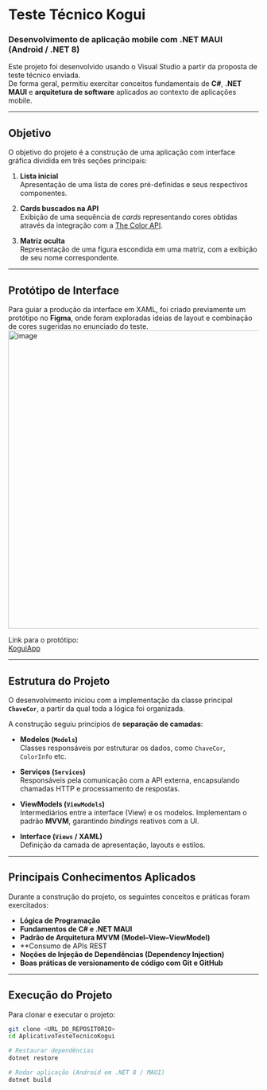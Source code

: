 # Teste Técnico Kogui

### Desenvolvimento de aplicação mobile com .NET MAUI (Android / .NET 8)

Este projeto foi desenvolvido usando o Visual Studio a partir da proposta de teste técnico enviada.  
De forma geral, permitiu exercitar conceitos fundamentais de **C#**, **.NET MAUI** e **arquitetura de software** aplicados ao contexto de aplicações mobile.

---

## Objetivo

O objetivo do projeto é a construção de uma aplicação com interface gráfica dividida em três seções principais:

1. **Lista inicial**  
   Apresentação de uma lista de cores pré-definidas e seus respectivos componentes.

2. **Cards buscados na API**  
   Exibição de uma sequência de *cards* representando cores obtidas através da integração com a [The Color API](https://www.thecolorapi.com/).

3. **Matriz oculta**  
   Representação de uma figura escondida em uma matriz, com a exibição de seu nome correspondente.

---

## Protótipo de Interface

Para guiar a produção da interface em XAML, foi criado previamente um protótipo no **Figma**, onde foram exploradas ideias de layout e combinação de cores sugeridas no enunciado do teste.  
<img width="989" height="599" alt="image" src="https://github.com/user-attachments/assets/bd40f4bf-a5fe-40d0-bcc9-19a25c50e4b1" />

Link para o protótipo:  
[KoguiApp](https://www.figma.com/proto/ma71HgJPr08EItZ1Dp1i9L/KoguiApp?node-id=0-1&t=6fgjSg56FoMgFd2P-1)

---

## Estrutura do Projeto

O desenvolvimento iniciou com a implementação da classe principal **`ChaveCor`**, a partir da qual toda a lógica foi organizada.  

A construção seguiu princípios de **separação de camadas**:

- **Modelos (`Models`)**  
  Classes responsáveis por estruturar os dados, como `ChaveCor`, `ColorInfo` etc.

- **Serviços (`Services`)**  
  Responsáveis pela comunicação com a API externa, encapsulando chamadas HTTP e processamento de respostas.

- **ViewModels (`ViewModels`)**  
  Intermediários entre a interface (View) e os modelos. Implementam o padrão **MVVM**, garantindo *bindings* reativos com a UI.

- **Interface (`Views` / XAML)**  
  Definição da camada de apresentação, layouts e estilos.

---

## Principais Conhecimentos Aplicados

Durante a construção do projeto, os seguintes conceitos e práticas foram exercitados:

- **Lógica de Programação**  
- **Fundamentos de C# e .NET MAUI**  
- **Padrão de Arquitetura MVVM (Model–View–ViewModel)**  
- **Consumo de APIs REST 
- **Noções de Injeção de Dependências (Dependency Injection)**  
- **Boas práticas de versionamento de código com Git e GitHub**  

---

## Execução do Projeto

Para clonar e executar o projeto:

```bash
git clone <URL_DO_REPOSITORIO>
cd AplicativoTesteTecnicoKogui

# Restaurar dependências
dotnet restore

# Rodar aplicação (Android em .NET 8 / MAUI)
dotnet build
